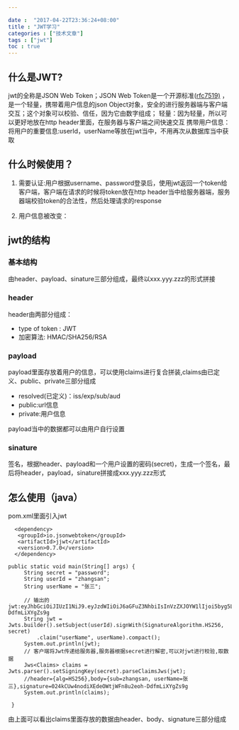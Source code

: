 ```yaml
---

date :  "2017-04-22T23:36:24+08:00" 
title : "JWT学习" 
categories : ["技术文章"] 
tags : ["jwt"] 
toc : true
---
```


什么是JWT?
----------

jwt的全称是JSON Web Token；JSON Web
Token是一个开源标准([rfc7519)](https://tools.ietf.org/html/rfc7519)
，是一个轻量，携带着用户信息的json
Object对象，安全的进行服务器端与客户端交互；这个对象可以校验、信任，因为它由数字组成；
轻量：因为轻量，所以可以更好地放在http
header里面，在服务器与客户端之间快速交互
携带用户信息：将用户的重要信息:userId，userName等放在jwt当中，不用再次从数据库当中获取

什么时候使用？
--------------

1.  需要认证:用户根据username、password登录后，使用jwt返回一个token给客户端，客户端在请求的时候将token放在http
    header当中给服务器端，服务器端校验token的合法性，然后处理请求的response

2.  用户信息被改变：

jwt的结构
---------

### 基本结构

由header、payload、sinature三部分组成，最终以xxx.yyy.zzz的形式拼接

### header

header由两部分组成：

-   type of token : JWT
-   加密算法: HMAC/SHA256/RSA

### payload

payload里面存放着用户的信息，可以使用claims进行复合拼装,claims由已定义、public、private三部分组成

-   resolved(已定义)：iss/exp/sub/aud
-   public:url信息
-   private:用户信息

payload当中的数据都可以由用户自行设置

### sinature

签名，根据header、payload和一个用户设置的密码(secret)，生成一个签名，最后将header，payload，sinature拼接成xxx.yyy.zzz形式

怎么使用（java）
----------------

pom.xml里面引入jwt

``` {.java}
  <dependency>
   <groupId>io.jsonwebtoken</groupId>
   <artifactId>jjwt</artifactId>
   <version>0.7.0</version>
  </dependency> 
```

``` {.java}
public static void main(String[] args) {
     String secret = "password";
     String userId = "zhangsan";
     String userName = "张三";

     // 输出的jwt:eyJhbGciOiJIUzI1NiJ9.eyJzdWIiOiJ6aGFuZ3NhbiIsInVzZXJOYW1lIjoi5byg5LiJIn0.024kCUw4nodiXEdeOWtjWFn8u2eoh-DdfmLiXYgZs9g
     String jwt = Jwts.builder().setSubject(userId).signWith(SignatureAlgorithm.HS256, secret)
         .claim("userName", userName).compact();
     System.out.println(jwt);
     // 客户端将Jwt传递给服务器,服务器根据secret进行解密,可以对jwt进行校验,取数据
     Jws<Claims> claims = Jwts.parser().setSigningKey(secret).parseClaimsJws(jwt);
     //header={alg=HS256},body={sub=zhangsan, userName=张三},signature=024kCUw4nodiXEdeOWtjWFn8u2eoh-DdfmLiXYgZs9g
     System.out.println(claims);

 }
```

由上面可以看出claims里面存放的数据由header、body、signature三部分组成

